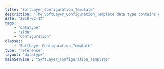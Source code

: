 ```yaml
---
title: "SoftLayer_Configuration_Template"
description: "The SoftLayer_Configuration_Template data type contains general information of an arbitrary resource. "
date: "2018-02-12"
tags:
    - "datatype"
    - "sldn"
    - "Configuration"
classes:
    - "SoftLayer_Configuration_Template"
type: "reference"
layout: "datatype"
mainService : "SoftLayer_Configuration_Template"
---
```

